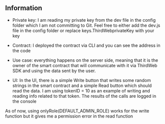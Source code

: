 ## Information

- Private key: I am reading my private key from the dev file in the config folder which I am not committing to Git. Feel free to either add the dev.js file in the config folder or replace keys.ThirdWebprivateKey with your key

- Contract: I deployed the contract via CLI and you can see the address in the code

- Use case: everything happens on the server side, meaning that it is the owner of the smart contract that will communicate with it via ThirdWeb SDK and using the data sent by the user.

- UI: In the UI, there is a simple Write button that writes some random strings in the smart contract and a simple Read button which should read the data. I am using tokenID = 10 as an example of writing and reading info related to that token. The results of the calls are logged in the console

As of now, using onlyRole(DEFAULT_ADMIN_ROLE) works for the write function but it gives me a permission error in the read function
